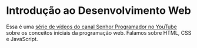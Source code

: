 # Introdução ao Desenvolvimento Web

Essa é uma [série de vídeos do canal Senhor Programador no YouTube](https://www.youtube.com/watch?v=ws3ZyHMjIDY&list=PLNb8WhOkH6MV9BZdkBz0FRNsC1CfTYgmX&ab_channel=SenhorProgramador) sobre os conceitos iniciais da programação web. Falamos sobre HTML, CSS e JavaScript.
